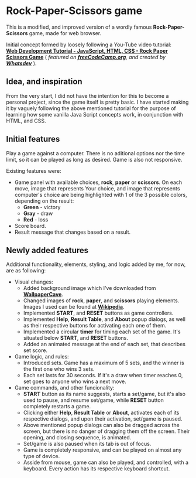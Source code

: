# **Rock-Paper-Scissors game**

This is a modified, and improved version of a wordly famous **Rock-Paper-Scissors** game, made for web browser.

Initial concept formed by loosely following a You-Tube video tutorial:   
**[Web Development Tutorial - JavaScript, HTML, CSS - Rock Paper Scissors Game](https://www.youtube.com/watch?v=jaVNP3nIAv0)** ( _featured on **[freeCodeCamp.org](https://www.youtube.com/watch?v=jaVNP3nIAv0)**, and created by **[Whatsdev](https://www.youtube.com/channel/UC0tRdbXVDbhaRvZPKsRgmxg)**_ ).

## **Idea, and inspiration**

From the very start, I did not have the intention for this to become a personal project, since the game itself is pretty basic.
I have started making it by vaguely following the above mentioned tutorial for the purpose of learning how some vanilla Java Script concepts work, in conjunction with HTML, and CSS.

## **Initial features**

Play a game against a computer. There is no aditional options nor the time limit, so it can be played as long as desired. Game is also not responsive.

Existing features were:
- Game panel with available choices, **rock**, **paper** or **scissors**. On each move, image that represents Your choice, and image that represents computer's choice are being highlighted with 1 of the 3 possible colors, depending on the result:
    - **Green** - victory
    - **Gray** - draw
    - **Red** - loss
- Score board.
- Result message that changes based on a result.

## **Newly added features**

Additional functionality, elements, styling, and logic added by me, for now, are as following:
- Visual changes:
    - Added background image which I've downloaded from **[WallpaperCave](https://wallpapercave.com/w/wp2088351)**.
    - Changed images of **rock**, **paper**, and **scissors** playing elements. Images I used can be found at **[Wikipedia](https://en.wikipedia.org/wiki/Rock_paper_scissors#/media/File:Rock-paper-scissors.svg)**.
    - Implemented **START**, and **RESET** buttons as game controllers.
    - Implemented **Help**, **Result Table**, and **About** popup dialogs, as well as their respective buttons for activating each one of them.
    - Implemented a circular **timer** for timing each set of the game. It's situated below **START**, and **RESET** buttons.
    - Added an animated message at the end of each set, that describes set score.
- Game logic, and rules:
    - Introduced sets. Game has a maximum of 5 sets, and the winner is the first one who wins 3 sets.
    - Each set lasts for 30 seconds. If it's a draw when timer reaches 0, set goes to anyone who wins a next move.
- Game commands, and other funcionality:
    - **START** button as its name suggests, starts a set/game, but it's also used to pause, and resume set/game, while **RESET** button completely restarts a game.
    - Clicking either **Help**, **Result Table** or **About**, activates each of its respective dialogs, and upon their activation, set/game is paused.
    - Above mentioned popup dialogs can also be dragged across the screen, but there is no danger of dragging them off the screen. Their opening, and closing sequence, is animated.
    - Set/game is also paused when its tab is out of focus.
    - Game is completely responsive, and can be played on almost any type of device.
    - Asside from mouse, game can also be played, and controlled, with a keyboard. Every action has its respective keyboard shortcut.